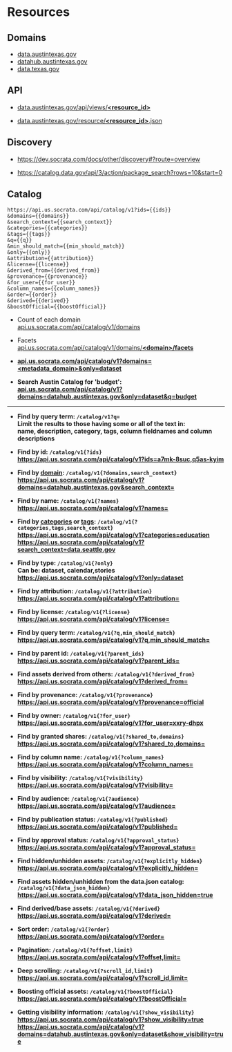 # Resources

## Domains

* [data.austintexas.gov]  
* [datahub.austintexas.gov]  
* [data.texas.gov]

## API

* [data.austintexas.gov/api/views/<strong>&lt;resource_id&gt;</strong>][VIEWS]

* [data.austintexas.gov/resource/<strong>&lt;resource_id&gt;</strong>.json][DATASET RESOURCE]


## Discovery

* https://dev.socrata.com/docs/other/discovery#?route=overview

* https://catalog.data.gov/api/3/action/package_search?rows=10&start=0


## Catalog

```
https://api.us.socrata.com/api/catalog/v1?ids={{ids}}
&domains={{domains}}
&search_context={{search_context}}
&categories={{categories}}
&tags={{tags}}
&q={{q}}
&min_should_match={{min_should_match}}
&only={{only}}
&attribution={{attribution}}
&license={{license}}
&derived_from={{derived_from}}
&provenance={{provenance}}
&for_user={{for_user}}
&column_names={{column_names}}
&order={{order}}
&derived={{derived}}
&boostOfficial={{boostOfficial}}
```

* Count of each domain  
  [api.us.socrata.com/api/catalog/v1/domains](https://api.us.socrata.com/api/catalog/v1/domains)

* Facets  
  [api.us.socrata.com/api/catalog/v1/domains/<strong>&lt;domain&gt;/facets](https://api.us.socrata.com/api/catalog/v1/domains/datahub.austintexas.gov/facets)
  
* [api.us.socrata.com/api/catalog/v1?domains=<strong>&lt;metadata_domain&gt;</strong>&only=dataset][CATALOG]

* Search Austin Catalog for 'budget':  
  [api.us.socrata.com/api/catalog/v1?domains=datahub.austintexas.gov&only=dataset<strong>&q=budget</strong>][austin_catalog_budget]

---

* Find by query term: `/catalog/v1?q=`  
  Limit the results to those having some or all of the text in:  
  **name**, **description**, **category**, **tags**, **column fieldnames** and **column descriptions**

* Find by id: `/catalog/v1{?ids}`  
  https://api.us.socrata.com/api/catalog/v1?ids=a7mk-8suc,q5as-kyim

* Find by **[domain]**: `/catalog/v1{?domains,search_context}`   
  https://api.us.socrata.com/api/catalog/v1?domains=datahub.austintexas.gov&search_context=

* Find by name: `/catalog/v1{?names}`  
  https://api.us.socrata.com/api/catalog/v1?names=

* Find by **[categories]** or **[tags]**: `/catalog/v1{?categories,tags,search_context}`  
  https://api.us.socrata.com/api/catalog/v1?categories=education  
  https://api.us.socrata.com/api/catalog/v1?search_context=data.seattle.gov

* Find by type: `/catalog/v1{?only}`  
  Can be: dataset, calendar,stories
  https://api.us.socrata.com/api/catalog/v1?only=dataset

* Find by attribution: `/catalog/v1{?attribution}`  
  https://api.us.socrata.com/api/catalog/v1?attribution=

* Find by license: `/catalog/v1{?license}`  
  https://api.us.socrata.com/api/catalog/v1?license=

* Find by query term: `/catalog/v1{?q,min_should_match}`  
  https://api.us.socrata.com/api/catalog/v1?q,min_should_match=

* Find by parent id: `/catalog/v1{?parent_ids}`  
  https://api.us.socrata.com/api/catalog/v1?parent_ids=

* Find assets derived from others: `/catalog/v1{?derived_from}`  
  https://api.us.socrata.com/api/catalog/v1?derived_from=

* Find by provenance: `/catalog/v1{?provenance}`  
  https://api.us.socrata.com/api/catalog/v1?provenance=official

* Find by owner: `/catalog/v1{?for_user}`  
  https://api.us.socrata.com/api/catalog/v1?for_user=xxry-dhpx

* Find by granted shares: `/catalog/v1{?shared_to,domains}`  
  https://api.us.socrata.com/api/catalog/v1?shared_to,domains=

* Find by column name: `/catalog/v1{?column_names}`  
  https://api.us.socrata.com/api/catalog/v1?column_names=

* Find by visibility: `/catalog/v1{?visibility}`  
  https://api.us.socrata.com/api/catalog/v1?visibility=

* Find by audience: `/catalog/v1{?audience}`  
  https://api.us.socrata.com/api/catalog/v1?audience=

* Find by publication status: `/catalog/v1{?published}`  
  https://api.us.socrata.com/api/catalog/v1?published=

* Find by approval status: `/catalog/v1{?approval_status}`  
  https://api.us.socrata.com/api/catalog/v1?approval_status=

* Find hidden/unhidden assets: `/catalog/v1{?explicitly_hidden}`  
  https://api.us.socrata.com/api/catalog/v1?explicitly_hidden=

* Find assets hidden/unhidden from the data.json catalog: `/catalog/v1{?data_json_hidden}`  
  https://api.us.socrata.com/api/catalog/v1?data_json_hidden=true

* Find derived/base assets: `/catalog/v1{?derived}`  
  https://api.us.socrata.com/api/catalog/v1?derived=

* Sort order: `/catalog/v1{?order}`  
  https://api.us.socrata.com/api/catalog/v1?order=

* Pagination: `/catalog/v1{?offset,limit}`  
  https://api.us.socrata.com/api/catalog/v1?offset,limit=

* Deep scrolling: `/catalog/v1{?scroll_id,limit}`  
  https://api.us.socrata.com/api/catalog/v1?scroll_id,limit=

* Boosting official assets: `/catalog/v1{?boostOfficial}`  
  https://api.us.socrata.com/api/catalog/v1?boostOfficial=

* Getting visibility information: `/catalog/v1{?show_visibility}`  
  https://api.us.socrata.com/api/catalog/v1?show_visibility=true
  https://api.us.socrata.com/api/catalog/v1?domains=datahub.austintexas.gov&only=dataset&show_visibility=true
  






<!--  -->
[austin_catalog_budget]: api.us.socrata.com/api/catalog/v1?domains=datahub.austintexas.gov&only=dataset&q=budget
[CATALOG]: https://api.us.socrata.com/api/catalog/v1?domains=datahub.austintexas.gov&only=dataset
[VIEWS]: https://data.austintexas.gov/api/views/ym8w-n945
[DATASET RESOURCE]: https://data.austintexas.gov/resource/ym8w-n945.json
[domain]: https://api.us.socrata.com/api/catalog/v1/domains
[domain_categories]: https://api.us.socrata.com/api/catalog/v1/domain_categories?limit=1000
[tags]: https://api.us.socrata.com/api/catalog/v1/domain_tags?limit=100
[categories]: https://api.us.socrata.com/api/catalog/v1/categories?limit=1000

[data.austintexas.gov]: https://api.us.socrata.com/api/catalog/v1?domains=data.austintexas.gov
[datahub.austintexas.gov]: https://api.us.socrata.com/api/catalog/v1?domains=datahub.austintexas.gov
[data.texas.gov]: https://api.us.socrata.com/api/catalog/v1?domains=data.texas.gov